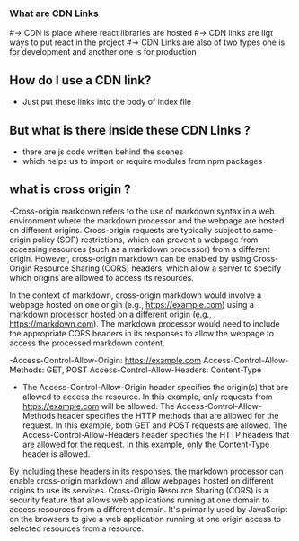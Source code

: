 ### What are CDN Links

#-> CDN is place where react libraries are hosted
#-> CDN links are ligt ways to put react in the project
#-> CDN Links are also of two types one is for development and another one is for production

## How do I use a CDN link?

<script crossorigin src="https://unpkg.com/react@18/umd/react.development.js"></script>
<script crossorigin src="https://unpkg.com/react-dom@18/umd/react-dom.development.js"></script>

- Just put these links into the body of index file

## But what is there inside these CDN Links ?

- there are js code written behind the scenes
- which helps us to import or require modules from npm packages

## what is cross origin ?

-Cross-origin markdown refers to the use of markdown syntax in a web environment where the markdown processor and the webpage are hosted on different origins. Cross-origin requests are typically subject to same-origin policy (SOP) restrictions, which can prevent a webpage from accessing resources (such as a markdown processor) from a different origin. However, cross-origin markdown can be enabled by using Cross-Origin Resource Sharing (CORS) headers, which allow a server to specify which origins are allowed to access its resources.

In the context of markdown, cross-origin markdown would involve a webpage hosted on one origin (e.g., https://example.com) using a markdown processor hosted on a different origin (e.g., https://markdown.com). The markdown processor would need to include the appropriate CORS headers in its responses to allow the webpage to access the processed markdown content.

-Access-Control-Allow-Origin: https://example.com
Access-Control-Allow-Methods: GET, POST
Access-Control-Allow-Headers: Content-Type

- The Access-Control-Allow-Origin header specifies the origin(s) that are allowed to access the resource. In this example, only requests from https://example.com will be allowed. The Access-Control-Allow-Methods header specifies the HTTP methods that are allowed for the request. In this example, both GET and POST requests are allowed. The Access-Control-Allow-Headers header specifies the HTTP headers that are allowed for the request. In this example, only the Content-Type header is allowed.

By including these headers in its responses, the markdown processor can enable cross-origin markdown and allow webpages hosted on different origins to use its services.
Cross-Origin Resource Sharing (CORS) is a security feature that allows web applications running at one domain to access resources from a different domain. It's primarily used by JavaScript on the
browsers to give a web application running at one origin access to selected resources from a resource.
